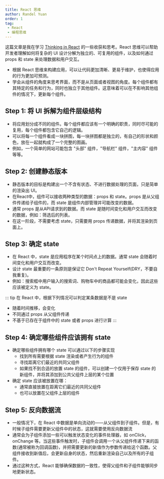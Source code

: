 ```yaml
---
title: React 思维
author: Randel Yuan
order: 1
tag:
 - React
 - 编程思维
---
```


这篇文章是我在学习 [Thinking in React](https://react.dev/learn/thinking-in-react) 的一些收获和思考。React 思维可以帮助开发者理解如何将复杂的 UI 设计分解为独立的、可复用的组件，以及如何通过 props 和 state 来处理数据和用户交互。
- 根据 React 思维来构建应用，可以让代码更加清晰、更易于维护，也使得应用的行为更加可预测。
- 学会从组件的角度来思考界面，而不是从页面或者视图的角度。每个组件都有其特定的任务和行为，同时也独立于其他组件。这意味着可以在不影响其他组件的情况下，更新每个组件。


## Step 1: 将 UI 拆解为组件层级结构

- 将应用划分成不同的组件。每个组件都应该有一个明确的职责，同时尽可能的复用，每个组件都包含它自己的逻辑。
- 可以将每一个组件看成一块拼图，每一块拼图都是独立的，有自己的形状和颜色，放在一起就构成了一个完整的图画。
- 例如，一个简单的网站可能包含 "头部" 组件，"导航栏" 组件，"主内容" 组件等等。

## Step 2: 创建静态版本

- 静态版本的目标是构建出一个不含有状态、不进行数据处理的页面，只是简单的渲染出 UI。
- 在React中，组件可以接收两种类型的数据：props 和 state。props 是从父组件传递给子组件的，而 state 是组件内部管理并可能改变的数据。
- 通常 props 是从API请求到的数据。而 state 是随时间变化和用户交互而改变的数据，例如：筛选后的列表。
- 在这一阶段，不需要考虑 state，只需要用 props 传递数据，并将其渲染到页面上。

## Step 3: 确定 state

- 在 React 中，state 是应用程序在某个时间点上的数据。通常 state 会随着时间变化和用户交互而改变。
- 设计 state 最重要的一条原则是保证它 Don't Repeat Yourself(DRY，不要自我重复)。
- 例如：搜索框中用户输入的搜索词、购物车中的商品都可能会变化，因此这些应该被定义为 state。

 ::: tip
 在 React 中，根据下列情况可以判定某条数据是不是 state
 - 随着时间推移，会变化
 - 不同通过 props 从父组件传递
 - 不基于已存在于组件中的 state 或者 props 进行计算
 :::

## Step 4: 确定哪些组件应该拥有 state

- 确定哪些组件拥有哪个 state 可以通过以下的步骤实现
  - 找到所有需要根据 state 渲染或者产生行为的组件
  - 寻找距离它们最近的共同父组件
  - 如果找不到合适的放置 state 的组件，可以创建一个仅用于保存 state 的新组件，并将其添加到公共父组件上层的某个位置
- 确定 state 应该被放置在哪：
  - 通常直接放置在距离它们最近的共同父组件
  - 也可以放置在父组件上层的组件

## Step 5: 反向数据流

- 一般情况下，在 React 中数据是单向流动的——从父组件到子组件。但是，有时候子组件需要更新父组件中的状态，这就需要使用反向数据流
- 通常会为子组件添加一些可以触发状态变化的事件处理器，如 onClick，onChange 等。当这些事件触发时，子组件会调用一个从父组件传递下来的函数(通常被称为回调函数)，并把需要更新的新值作为参数传递给这个函数。父组件接收到新值后，会更新自身的状态，然后重新渲染自己以及所有的子组件。
- 通过这种方式，React 能够确保数据的一致性，使得父组件和子组件能够同步地更新状态。

